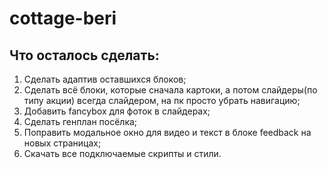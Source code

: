 # cottage-beri

## Что осталось сделать:
1. Сделать адаптив оставшихся блоков;
2. Сделать всё блоки, которые сначала картоки, а потом слайдеры(по типу акции) всегда слайдером, на пк просто убрать навигацию;
3. Добавить fancybox для фоток в слайдерах;
4. Сделать генплан посёлка;
5. Поправить модальное окно для видео и текст в блоке feedback на новых страницах;
6. Скачать все подключаемые скрипты и стили.